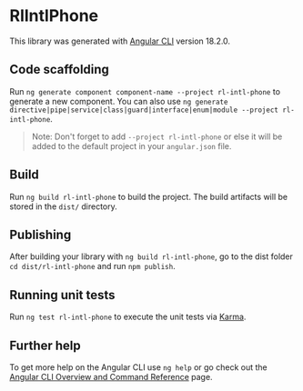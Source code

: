 # RlIntlPhone

This library was generated with [Angular CLI](https://github.com/angular/angular-cli) version 18.2.0.

## Code scaffolding

Run `ng generate component component-name --project rl-intl-phone` to generate a new component. You can also use `ng generate directive|pipe|service|class|guard|interface|enum|module --project rl-intl-phone`.
> Note: Don't forget to add `--project rl-intl-phone` or else it will be added to the default project in your `angular.json` file. 

## Build

Run `ng build rl-intl-phone` to build the project. The build artifacts will be stored in the `dist/` directory.

## Publishing

After building your library with `ng build rl-intl-phone`, go to the dist folder `cd dist/rl-intl-phone` and run `npm publish`.

## Running unit tests

Run `ng test rl-intl-phone` to execute the unit tests via [Karma](https://karma-runner.github.io).

## Further help

To get more help on the Angular CLI use `ng help` or go check out the [Angular CLI Overview and Command Reference](https://angular.dev/tools/cli) page.
